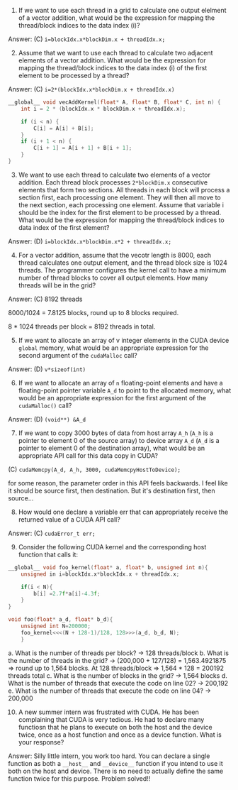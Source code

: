 1. If we want to use each thread in a grid to calculate one output elelment of a vector addition, what would be the expression for mapping the thread/block indices to the data index (i)?

Answer:
(C) `i=blockIdx.x*blockDim.x + threadIdx.x;`

2. Assume that we want to use each thread to calculate two adjacent elements of a vector addition. What would be the expression for mapping the thread/block indices to the data index (i) of the first element to be processed by a thread?

Answer:
(C) `i=2*(blockIdx.x*blockDim.x + threadIdx.x)`

```c
__global__ void vecAddKernel(float* A, float* B, float* C, int n) {
    int i = 2 * (blockIdx.x * blockDim.x + threadIdx.x);

    if (i < n) {
        C[i] = A[i] + B[i];
    }
    if (i + 1 < n) {
        C[i + 1] = A[i + 1] + B[i + 1];
    }
}
```

3. We want to use each thread to calculate two elements of a vector addition. Each thread block processes `2*blockDim.x` consecutive elements that form two sections. All threads in each block will process a section first, each processing one element. They will then all move to the next section, each processing one element. Assume that variable i should be the index for the first element to be processed by a thread. What would be the expression for mapping the thread/block indices to data index of the first element?

Answer:
(D) `i=blockIdx.x*blockDim.x*2 + threadIdx.x;`

4. For a vector addition, assume that the vecotr length is 8000, each thread calculates one output element, and the thread block size is 1024 threads. The programmer configures the kernel call to have a minimum number of thread blocks to cover all output elements. How many threads will be in the grid?

Answer:
(C) 8192 threads

8000/1024 = 7.8125 blocks, round up to 8 blocks required.

8 * 1024 threads per block = 8192 threads in total.

5. If we want to allocate an array of v integer elements in the CUDA device `global` memory, what would be an appropriate expression for the second argument of the `cudaMalloc` call?

Answer:
(D) `v*sizeof(int)`

6. If we want to allocate an array of `n` floating-point elements and have a floating-point pointer variable `A_d` to point to the allocated memory, what would be an appropriate expression for the first argument of the `cudaMalloc()` call?

Answer:
(D) `(void**) &A_d`

7. If we want to copy 3000 bytes of data from host array `A_h` (`A_h` is a pointer to element 0 of the source array) to device array `A_d` (`A_d` is a pointer to element 0 of the destination array), what would be an appropriate API call for this data copy in CUDA?

(C) `cudaMemcpy(A_d, A_h, 3000, cudaMemcpyHostToDevice);`

for some reason, the parameter order in this API feels backwards. I feel like it should be source first, then destination. But it's destination first, then source...

8. How would one declare a variable err that can appropriately receive the returned value of a CUDA API call?

Answer:
(C) `cudaError_t err;`

9. Consider the following CUDA kernel and the corresponding host function that calls it:

``` c
__global__ void foo_kernel(float* a, float* b, unsigned int n){
    unsigned in i=blockIdx.x*blockIdx.x + threadIdx.x;

    if(i < N){
        b[i] =2.7f*a[i]-4.3f;
    }
}

void foo(float* a_d, float* b_d){
    unsigned int N=200000;
    foo_kernel<<<(N + 128-1)/128, 128>>>(a_d, b_d, N);
    }
```

a. What is the number of threads per block? -> 128 threads/block
b. What is the number of threads in the grid? -> (200,000 + 127/128) = 1,563.4921875 => round up to 1,564 blocks. At 128 threads/block => 1,564 * 128 = 200192 threads total
c. What is the number of blocks in the grid? -> 1,564 blocks
d. What is the number of threads that execute the code on line 02? -> 200,192
e. What is the number of threads that execute the code on line 04? -> 200,000

10. A new summer intern was frustrated with CUDA. He has been complaining that CUDA is very tedious. He had to declare many functiosn that he plans to execute on both the host and the device twice, once as a host function and once as a device function. What is your response?

Answer:
Silly little intern, you work too hard. You can declare a single function as both a `__host__` and `__device__` function if you intend to use it both on the host and device. There is no need to actually define the same function twice for this purpose. Problem solved!!